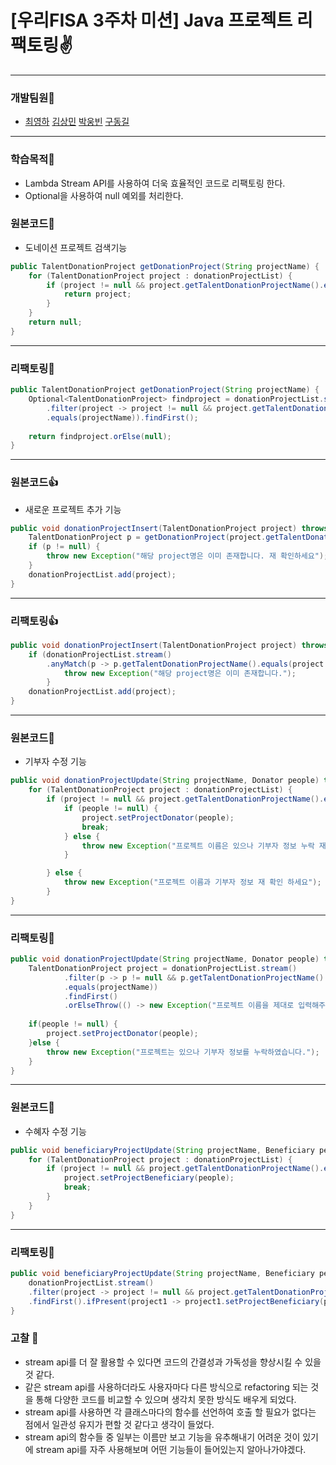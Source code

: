 # [우리FISA 3주차 미션] Java 프로젝트 리팩토링✌

---

### 개발팀원👏

- [최영하](https://github.com/ChoiYoungHa) [김상민](https://github.com/isshomin) [박웅빈](https://github.com/Ungbbi) [구동길](https://github.com/dkac0012)
---

### 학습목적👀

- Lambda Stream API를 사용하여 더욱 효율적인 코드로 리팩토링 한다.
- Optional을 사용하여 null 예외를 처리한다.

### 원본코드👏
- 도네이션 프로젝트 검색기능
```java
public TalentDonationProject getDonationProject(String projectName) {
	for (TalentDonationProject project : donationProjectList) {
		if (project != null && project.getTalentDonationProjectName().equals(projectName)) {
			return project;
		}
	}
	return null;
}
```

---

### 리팩토링👏
```java
public TalentDonationProject getDonationProject(String projectName) {
	Optional<TalentDonationProject> findproject = donationProjectList.stream()
		.filter(project -> project != null && project.getTalentDonationProjectName()
		.equals(projectName)).findFirst();
		
	return findproject.orElse(null);
}
```
---

### 원본코드👍
- 새로운 프로젝트 추가 기능
```java
public void donationProjectInsert(TalentDonationProject project) throws Exception {
	TalentDonationProject p = getDonationProject(project.getTalentDonationProjectName());
	if (p != null) {
		throw new Exception("해당 project명은 이미 존재합니다. 재 확인하세요");
	}
	donationProjectList.add(project);
}
```

---

### 리팩토링👍
```java
public void donationProjectInsert(TalentDonationProject project) throws Exception {
	if (donationProjectList.stream()
		.anyMatch(p -> p.getTalentDonationProjectName().equals(project.getTalentDonationProjectName()))) {
			throw new Exception("해당 project명은 이미 존재합니다.");
	    }
	donationProjectList.add(project);
}
```
---
### 원본코드🎉
- 기부자 수정 기능
```java
public void donationProjectUpdate(String projectName, Donator people) throws Exception {
	for (TalentDonationProject project : donationProjectList) {
		if (project != null && project.getTalentDonationProjectName().equals(projectName)) {
			if (people != null) {
				project.setProjectDonator(people);
				break;
			} else {
				throw new Exception("프로젝트 이름은 있으나 기부자 정보 누락 재확인 하세요");
			}

		} else {
			throw new Exception("프로젝트 이름과 기부자 정보 재 확인 하세요");
		}
}
```
---

### 리팩토링🎉
```java
public void donationProjectUpdate(String projectName, Donator people) throws Exception {	
	TalentDonationProject project = donationProjectList.stream()
			.filter(p -> p != null && p.getTalentDonationProjectName()
			.equals(projectName))
			.findFirst()
			.orElseThrow(() -> new Exception("프로젝트 이름을 제대로 입력해주세요"));
		
	if(people != null) {
		project.setProjectDonator(people);
	}else {
		throw new Exception("프로젝트는 있으나 기부자 정보를 누락하였습니다.");
	}
}
```
---
### 원본코드💖
- 수혜자 수정 기능
```java
public void beneficiaryProjectUpdate(String projectName, Beneficiary people) {
	for (TalentDonationProject project : donationProjectList) {
		if (project != null && project.getTalentDonationProjectName().equals(projectName)) {
			project.setProjectBeneficiary(people);
			break;
		}
	}
}
```
---

### 리팩토링💖
```java
public void beneficiaryProjectUpdate(String projectName, Beneficiary people) {
	donationProjectList.stream()
	.filter(project -> project != null && project.getTalentDonationProjectName().equals(projectName))
	.findFirst().ifPresent(project1 -> project1.setProjectBeneficiary(people));
}
```

### 고찰 🧐
- stream api를 더 잘 활용할 수 있다면 코드의 간결성과 가독성을 향상시킬 수 있을 것 같다.
- 같은 stream api를 사용하더라도 사용자마다 다른 방식으로 refactoring 되는 것을 통해 다양한 코드를 비교할 수 있으며 생각치 못한 방식도 배우게 되었다.
- stream api를 사용하면 각 클래스마다의 함수를 선언하여 호출 할 필요가 없다는 점에서 일관성 유지가 편할 것 같다고 생각이 들었다.
- stream api의 함수들 중 일부는 이름만 보고 기능을 유추해내기 어려운 것이 있기에  stream api를 자주 사용해보며 어떤 기능들이 들어있는지 알아나가야겠다.
